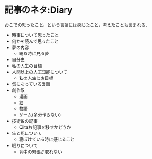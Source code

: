 記事のネタ:Diary
===============

おこでの思ったこと，という言葉には感じたこと，考えたことも含まれる．

- 時事について思ったこと
- 何かを読んで思ったこと
- 夢の内容
	- 眠る時に見る夢
- 自分史
- 私の人生の目標
- 人間以上の人工知能について
	- 私の人生にお目標
- 気になっている漫画
- 創作系
	- 漫画
	- 絵
	- 物語
	- ゲーム(多分作らない)
- 技術系の記事
	- Qiitaお記事を移すかどうか
- 生と死について
	- 寝ぼけている時に感じること
- 眠りについて
	- 背中の緊張が取れない
